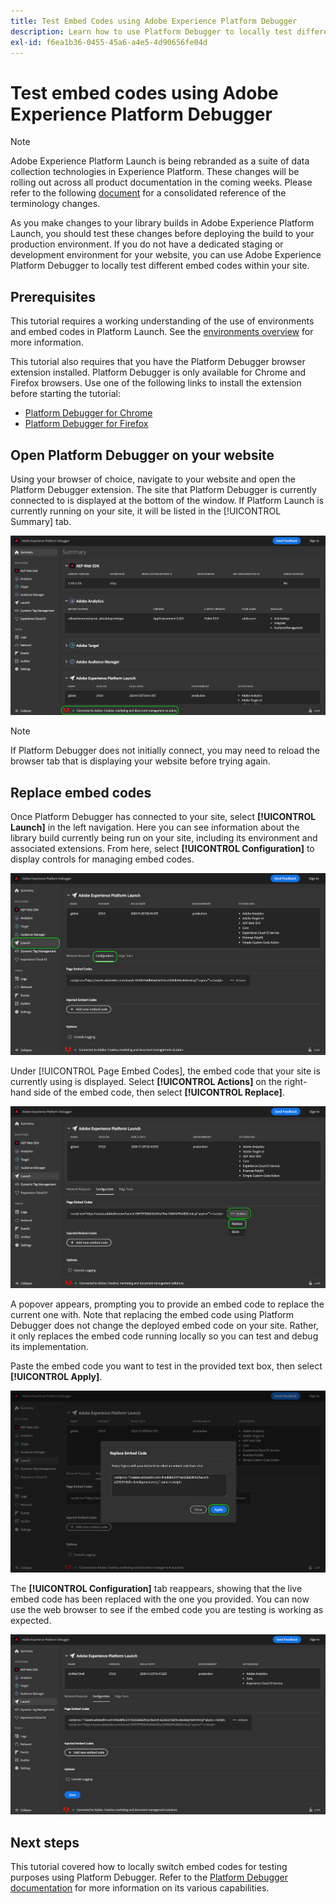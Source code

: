 ```yaml
---
title: Test Embed Codes using Adobe Experience Platform Debugger
description: Learn how to use Platform Debugger to locally test different embed codes for Adobe Experience Platform Launch on your website.
exl-id: f6ea1b36-0455-45a6-a4e5-4d90656fe04d
---
```

# Test embed codes using Adobe Experience Platform Debugger

>[!NOTE]
>
>Adobe Experience Platform Launch is being rebranded as a suite of data collection technologies in Experience Platform. These changes will be rolling out across all product documentation in the coming weeks. Please refer to the following [document](../../launch-term-updates.md) for a consolidated reference of the terminology changes.

As you make changes to your library builds in Adobe Experience Platform Launch, you should test these changes before deploying the build to your production environment. If you do not have a dedicated staging or development environment for your website, you can use Adobe Experience Platform Debugger to locally test different embed codes within your site.

## Prerequisites

This tutorial requires a working understanding of the use of environments and embed codes in Platform Launch. See the [environments overview](./environments.md) for more information.

This tutorial also requires that you have the Platform Debugger browser extension installed. Platform Debugger is only available for Chrome and Firefox browsers. Use one of the following links to install the extension before starting the tutorial:

* [Platform Debugger for Chrome](https://chrome.google.com/webstore/detail/adobe-experience-platform/bfnnokhpnncpkdmbokanobigaccjkpob)
* [Platform Debugger for Firefox](https://addons.mozilla.org/en-US/firefox/addon/adobe-experience-platform-dbg/)

## Open Platform Debugger on your website

Using your browser of choice, navigate to your website and open the Platform Debugger extension. The site that Platform Debugger is currently connected to is displayed at the bottom of the window. If Platform Launch is currently running on your site, it will be listed in the [!UICONTROL Summary] tab.

![](./images/embed-code-testing/summary.png)

>[!NOTE]
>
>If Platform Debugger does not initially connect, you may need to reload the browser tab that is displaying your website before trying again.

## Replace embed codes

Once Platform Debugger has connected to your site, select **[!UICONTROL Launch]** in the left navigation. Here you can see information about the library build currently being run on your site, including its environment and associated extensions. From here, select **[!UICONTROL Configuration]** to display controls for managing embed codes.

![](./images/embed-code-testing/launch-tab.png)

Under [!UICONTROL Page Embed Codes], the embed code that your site is currently using is displayed. Select **[!UICONTROL Actions]** on the right-hand side of the embed code, then select **[!UICONTROL Replace]**.

![](./images/embed-code-testing/replace.png)

A popover appears, prompting you to provide an embed code to replace the current one with. Note that replacing the embed code using Platform Debugger does not change the deployed embed code on your site. Rather, it only replaces the embed code running locally so you can test and debug its implementation.

Paste the embed code you want to test in the provided text box, then select **[!UICONTROL Apply]**.

![](./images/embed-code-testing/paste-code.png)

The **[!UICONTROL Configuration]** tab reappears, showing that the live embed code has been replaced with the one you provided. You can now use the web browser to see if the embed code you are testing is working as expected.

![](./images/embed-code-testing/code-replaced.png)

## Next steps

This tutorial covered how to locally switch embed codes for testing purposes using Platform Debugger. Refer to the [Platform Debugger documentation](https://experienceleague.adobe.com/docs/debugger/using-v2/experience-cloud-debugger.html) for more information on its various capabilities.

